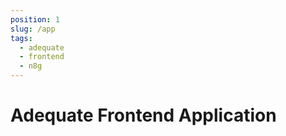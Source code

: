 ```yaml
---
position: 1
slug: /app
tags:
  - adequate
  - frontend
  - n8g
---
```


# Adequate Frontend Application
